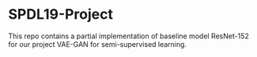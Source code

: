 # SPDL19-Project
This repo contains a partial implementation of baseline model ResNet-152 for our project VAE-GAN for semi-supervised learning.

